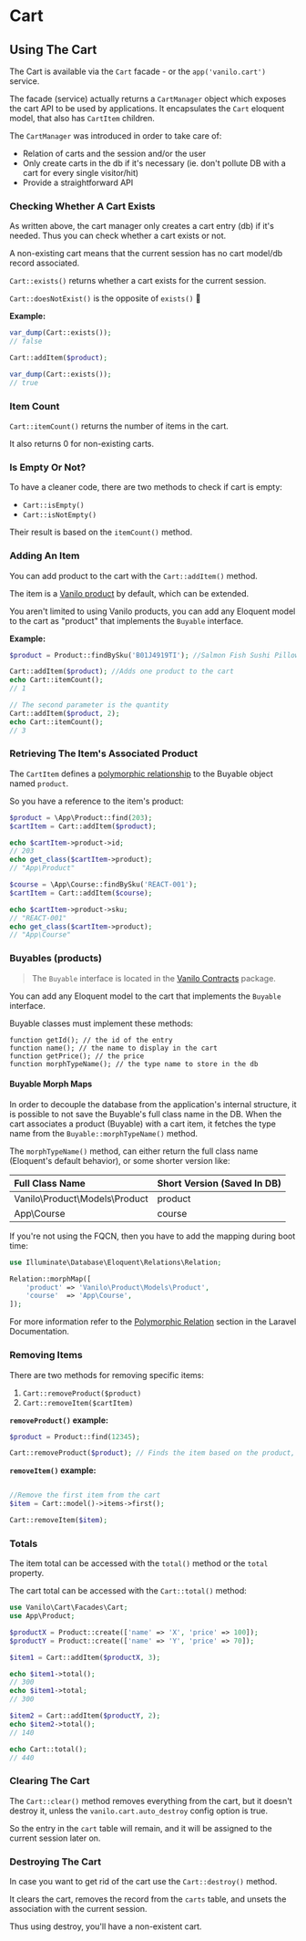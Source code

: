 # Cart

## Using The Cart

The Cart is available via the `Cart` facade - or the `app('vanilo.cart')` service.

The facade (service) actually returns a `CartManager` object which exposes the
cart API to be used by applications. It encapsulates the `Cart` eloquent model,
that also has `CartItem` children.

The `CartManager` was introduced in order to take care of:

- Relation of carts and the session and/or the user
- Only create carts in the db if it's necessary (ie. don't pollute DB with a cart for every single visitor/hit)
- Provide a straightforward API

### Checking Whether A Cart Exists

As written above, the cart manager only creates a cart entry (db) if
it's needed. Thus you can check whether a cart exists or not.

A non-existing cart means that the current session has no cart model/db record
associated.

`Cart::exists()` returns whether a cart exists for the current session.

`Cart::doesNotExist()` is the opposite of `exists()` 🤯

**Example:**

```php
var_dump(Cart::exists());
// false

Cart::addItem($product);

var_dump(Cart::exists());
// true
```

### Item Count

`Cart::itemCount()` returns the number of items in the cart.

It also returns 0 for non-existing carts.

### Is Empty Or Not?

To have a cleaner code, there are two methods to check if cart is empty:

- `Cart::isEmpty()`
- `Cart::isNotEmpty()`

Their result is based on the `itemCount()` method.

### Adding An Item

You can add product to the cart with the `Cart::addItem()` method.

The item is a [Vanilo product](products.md) by default, which can be
extended.

You aren't limited to using Vanilo products, you can add any Eloquent
model to the cart as "product" that implements the `Buyable` interface.

**Example:**

```php
$product = Product::findBySku('B01J4919TI'); //Salmon Fish Sushi Pillow -- check out on amazon :D

Cart::addItem($product); //Adds one product to the cart
echo Cart::itemCount();
// 1

// The second parameter is the quantity
Cart::addItem($product, 2);
echo Cart::itemCount();
// 3
```

### Retrieving The Item's Associated Product

The `CartItem` defines a [polymorphic relationship](https://laravel.com/docs/5.5/eloquent-relationships#polymorphic-relations)
to the Buyable object named `product`.

So you have a reference to the item's product:

```php
$product = \App\Product::find(203);
$cartItem = Cart::addItem($product);

echo $cartItem->product->id;
// 203
echo get_class($cartItem->product);
// "App\Product"

$course = \App\Course::findBySku('REACT-001');
$cartItem = Cart::addItem($course);

echo $cartItem->product->sku;
// "REACT-001"
echo get_class($cartItem->product);
// "App\Course"
```

### Buyables (products)

> The `Buyable` interface is located in the
> [Vanilo Contracts](https://github.com/vanilophp/contracts) package.

You can add any Eloquent model to the cart that implements the `Buyable` interface.

Buyable classes must implement these methods:

```
function getId(); // the id of the entry
function name(); // the name to display in the cart
function getPrice(); // the price
function morphTypeName(); // the type name to store in the db
```
#### Buyable Morph Maps

In order to decouple the database from the application's internal
structure, it is possible to not save the Buyable's full class name
in the DB.
When the cart associates a product (Buyable) with a cart item, it fetches
the type name from the `Buyable::morphTypeName()` method.

The `morphTypeName()` method, can either return the full class name
(Eloquent's default behavior), or some shorter version like:

| Full Class Name               | Short Version (Saved In DB) |
|:------------------------------|:----------------------------|
| Vanilo\Product\Models\Product | product                     |
| App\Course                    | course                      |

If you're not using the FQCN, then you have to add the mapping during
boot time:

```php
use Illuminate\Database\Eloquent\Relations\Relation;

Relation::morphMap([
    'product' => 'Vanilo\Product\Models\Product',
    'course'  => 'App\Course',
]);
```

For more information refer to the [Polymorphic Relation](https://laravel.com/docs/5.5/eloquent-relationships#polymorphic-relations)
section in the Laravel Documentation.

### Removing Items

There are two methods for removing specific items:

1. `Cart::removeProduct($product)`
2. `Cart::removeItem($cartItem)`

**`removeProduct()` example:**
```php
$product = Product::find(12345);

Cart::removeProduct($product); // Finds the item based on the product, and removes it
```

**`removeItem()` example:**
```php

//Remove the first item from the cart
$item = Cart::model()->items->first();

Cart::removeItem($item);
```

### Totals

The item total can be accessed with the `total()` method or the `total`
property.

The cart total can be accessed with the `Cart::total()` method:

```php
use Vanilo\Cart\Facades\Cart;
use App\Product;

$productX = Product::create(['name' => 'X', 'price' => 100]);
$productY = Product::create(['name' => 'Y', 'price' => 70]);

$item1 = Cart::addItem($productX, 3);

echo $item1->total();
// 300
echo $item1->total;
// 300

$item2 = Cart::addItem($productY, 2);
echo $item2->total();
// 140

echo Cart::total();
// 440
```

### Clearing The Cart

The `Cart::clear()` method removes everything from the cart, but it
doesn't destroy it, unless the `vanilo.cart.auto_destroy` config option is true.

So the entry in the `cart` table will remain, and it will be assigned to
the current session later on.

### Destroying The Cart

In case you want to get rid of the cart use the `Cart::destroy()` method.

It clears the cart, removes the record from the `carts` table, and unsets
the association with the current session.

Thus using destroy, you'll have a non-existent cart.

